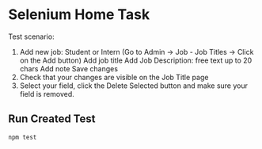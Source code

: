 # Selenium Home Task

Test scenario:

1. Add new job: Student or Intern (Go to Admin -> Job - Job Titles -> Click on the Add button)
   Add job title
   Add Job Description: free text up to 20 chars
   Add note
   Save changes
2. Check that your changes are visible on the Job Title page
3. Select your field, click the Delete Selected button and make sure your field is removed.

## Run Created Test

```bash
npm test
```
